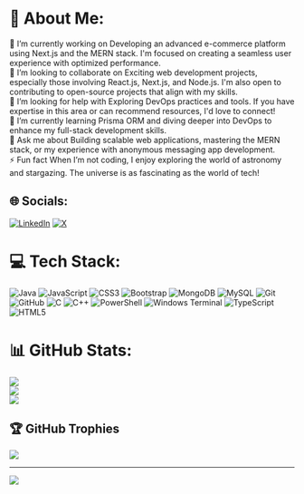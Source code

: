 # 💫 About Me:
🔭 I’m currently working on Developing an advanced e-commerce platform using Next.js and the MERN stack. I'm focused on creating a seamless user experience with optimized performance.<br>👯 I’m looking to collaborate on Exciting web development projects, especially those involving React.js, Next.js, and Node.js. I'm also open to contributing to open-source projects that align with my skills.<br>🤝 I’m looking for help with Exploring DevOps practices and tools. If you have expertise in this area or can recommend resources, I'd love to connect!<br>🌱 I’m currently learning Prisma ORM and diving deeper into DevOps to enhance my full-stack development skills.<br>💬 Ask me about Building scalable web applications, mastering the MERN stack, or my experience with anonymous messaging app development.<br>⚡ Fun fact When I’m not coding, I enjoy exploring the world of astronomy and stargazing. The universe is as fascinating as the world of tech!



## 🌐 Socials:
[![LinkedIn](https://img.shields.io/badge/LinkedIn-%230077B5.svg?logo=linkedin&logoColor=white)](www.linkedin.com/in/neeraj-kalkal) [![X](https://img.shields.io/badge/X-black.svg?logo=X&logoColor=white)](https://x.com/GouravSing73764) 

# 💻 Tech Stack:
![Java](https://img.shields.io/badge/java-%23ED8B00.svg?style=for-the-badge&logo=openjdk&logoColor=white) ![JavaScript](https://img.shields.io/badge/javascript-%23323330.svg?style=for-the-badge&logo=javascript&logoColor=%23F7DF1E) ![CSS3](https://img.shields.io/badge/css3-%231572B6.svg?style=for-the-badge&logo=css3&logoColor=white) ![Bootstrap](https://img.shields.io/badge/bootstrap-%238511FA.svg?style=for-the-badge&logo=bootstrap&logoColor=white) ![MongoDB](https://img.shields.io/badge/MongoDB-%234ea94b.svg?style=for-the-badge&logo=mongodb&logoColor=white) ![MySQL](https://img.shields.io/badge/mysql-4479A1.svg?style=for-the-badge&logo=mysql&logoColor=white) ![Git](https://img.shields.io/badge/git-%23F05033.svg?style=for-the-badge&logo=git&logoColor=white) ![GitHub](https://img.shields.io/badge/github-%23121011.svg?style=for-the-badge&logo=github&logoColor=white) ![C](https://img.shields.io/badge/c-%2300599C.svg?style=for-the-badge&logo=c&logoColor=white) ![C++](https://img.shields.io/badge/c++-%2300599C.svg?style=for-the-badge&logo=c%2B%2B&logoColor=white) ![PowerShell](https://img.shields.io/badge/PowerShell-%235391FE.svg?style=for-the-badge&logo=powershell&logoColor=white) ![Windows Terminal](https://img.shields.io/badge/Windows%20Terminal-%234D4D4D.svg?style=for-the-badge&logo=windows-terminal&logoColor=white) ![TypeScript](https://img.shields.io/badge/typescript-%23007ACC.svg?style=for-the-badge&logo=typescript&logoColor=white) ![HTML5](https://img.shields.io/badge/html5-%23E34F26.svg?style=for-the-badge&logo=html5&logoColor=white)


# 📊 GitHub Stats:
![](https://github-readme-stats.vercel.app/api?username=NeerajKalkal&theme=dark&hide_border=false&include_all_commits=false&count_private=true)<br/>
![](https://github-readme-streak-stats.herokuapp.com/?user=NeerajKalkal&theme=dark&hide_border=false)<br/>
![](https://github-readme-stats.vercel.app/api/top-langs/?username=Neerajkalkal&theme=dark&hide_border=false&include_all_commits=false&count_private=true&layout=compact)


## 🏆 GitHub Trophies
![](https://github-profile-trophy.vercel.app/?username=NeerajKalkal&theme=radical&no-frame=false&no-bg=true&margin-w=4)


---
[![](https://visitcount.itsvg.in/api?id=NeerajKalkal&icon=0&color=0)](https://visitcount.itsvg.in)


<!-- Proudly created with GPRM ( https://gprm.itsvg.in ) -->
